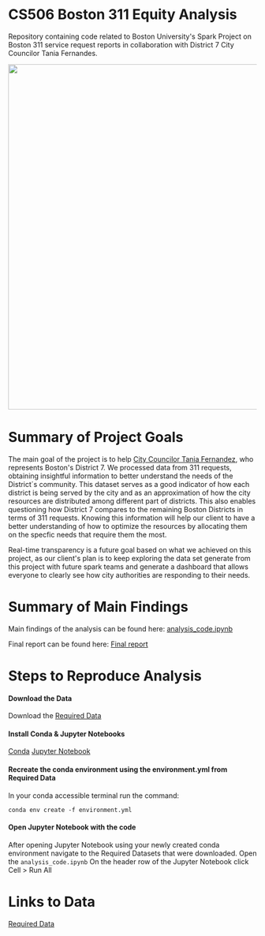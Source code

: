 # CS506 Boston 311 Equity Analysis

Repository containing code related to Boston University's Spark Project on Boston 311 service request reports in collaboration with District 7 City Councilor Tania Fernandes.


<p align="center">
  <img width="700" src="https://i.imgur.com/5ShbvSk.jpg">
</p>

# Summary of Project Goals
The main goal of the project is to help [City Councilor Tania Fernandez](https://www.boston.gov/departments/city-council/tania-fernandes-anderson#:~:text=Councilor%20Anderson%20was%20elected%20to,part%20of%20the%20South%20End.), who represents Boston's District 7. We processed data from 311 requests, obtaining insightful information to better understand the needs of the District´s community. This dataset serves as a good indicator of how each district is being served by the city and as an approximation of how the city resources are distributed among different part of districts. This also enables questioning how District 7 compares to the remaining Boston Districts in terms of 311 requests. Knowing this information will help our client to have a better understanding of how to optimize the resources by allocating them on the specfic needs that require them the most. 

Real-time transparency is a future goal based on what we achieved on this project, as our client's plan is to keep exploring the data set generate from this project with future spark teams and generate a dashboard that allows everyone to clearly see how city authorities are responding to their needs.

# Summary of Main Findings
Main findings of the analysis can be found here:  [analysis_code.ipynb](https://github.com/kevinmiguel97/District-7-311-Requests/blob/main/Code%20delivered/analysis_code.ipynb)

Final report can be found here: [Final report](https://github.com/kevinmiguel97/District-7-311-Requests/blob/main/Reports%20delivered/Final%20report.pdf)

# Steps to Reproduce Analysis
#### Download the Data
Download the [Required Data](https://drive.google.com/drive/folders/1xIQco1FpzytSaH3loEESOFI1QvyXrm0X?usp=sharing)

#### Install Conda & Jupyter Notebooks
[Conda](https://docs.conda.io/projects/conda/en/latest/user-guide/install/index.html)
[Jupyter Notebook](https://jupyter.org/install)

#### Recreate the conda environment using the environment.yml from Required Data
In your conda accessible terminal run the command:

`conda env create -f environment.yml`

#### Open Jupyter Notebook with the code
After opening Jupyter Notebook using your newly created conda environment navigate to the Required Datasets that were downloaded.
Open the `analysis_code.ipynb`
On the header row of the Jupyter Notebook click Cell > Run All

# Links to Data
[Required Data](https://drive.google.com/drive/folders/1xIQco1FpzytSaH3loEESOFI1QvyXrm0X?usp=sharing)
